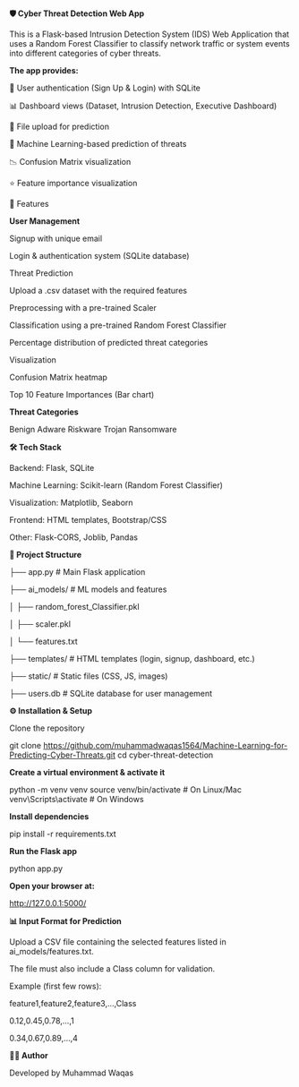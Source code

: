 **🛡️ Cyber Threat Detection Web App**

This is a Flask-based Intrusion Detection System (IDS) Web Application that uses a Random Forest Classifier to classify network traffic or system events into different categories of cyber threats.

**The app provides:**

🔐 User authentication (Sign Up & Login) with SQLite

📊 Dashboard views (Dataset, Intrusion Detection, Executive Dashboard)

📂 File upload for prediction

🤖 Machine Learning-based prediction of threats

📉 Confusion Matrix visualization

⭐ Feature importance visualization

🚀 Features


**User Management**

Signup with unique email

Login & authentication system (SQLite database)

Threat Prediction

Upload a .csv dataset with the required features

Preprocessing with a pre-trained Scaler

Classification using a pre-trained Random Forest Classifier

Percentage distribution of predicted threat categories

Visualization

Confusion Matrix heatmap

Top 10 Feature Importances (Bar chart)

**Threat Categories**  
  
  Benign
  Adware
  Riskware
  Trojan
  Ransomware


**🛠️ Tech Stack**

Backend: Flask, SQLite

Machine Learning: Scikit-learn (Random Forest Classifier)

Visualization: Matplotlib, Seaborn

Frontend: HTML templates, Bootstrap/CSS

Other: Flask-CORS, Joblib, Pandas

**📂 Project Structure**

├── app.py                # Main Flask application

├── ai_models/            # ML models and features

│   ├── random_forest_Classifier.pkl

│   ├── scaler.pkl

│   └── features.txt

├── templates/            # HTML templates (login, signup, dashboard, etc.)

├── static/               # Static files (CSS, JS, images)

├── users.db              # SQLite database for user management

**⚙️ Installation & Setup**

Clone the repository

git clone https://github.com/muhammadwaqas1564/Machine-Learning-for-Predicting-Cyber-Threats.git
cd cyber-threat-detection


**Create a virtual environment & activate it**

python -m venv venv
source venv/bin/activate   # On Linux/Mac
venv\Scripts\activate      # On Windows


**Install dependencies**

pip install -r requirements.txt


**Run the Flask app**

python app.py


**Open your browser at:**

http://127.0.0.1:5000/

**📊 Input Format for Prediction**

Upload a CSV file containing the selected features listed in ai_models/features.txt.

The file must also include a Class column for validation.

Example (first few rows):

feature1,feature2,feature3,...,Class

0.12,0.45,0.78,...,1

0.34,0.67,0.89,...,4



**👨‍💻 Author**

Developed by Muhammad Waqas
